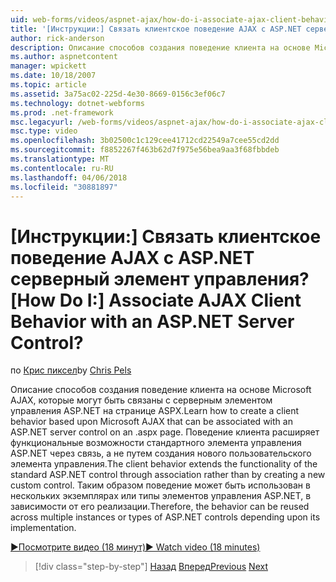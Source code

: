 ```yaml
---
uid: web-forms/videos/aspnet-ajax/how-do-i-associate-ajax-client-behavior-with-an-aspnet-server-control
title: '[Инструкции:] Связать клиентское поведение AJAX с ASP.NET серверный элемент управления? | Документы Майкрософт'
author: rick-anderson
description: Описание способов создания поведение клиента на основе Microsoft AJAX, которые могут быть связаны с серверным элементом управления ASP.NET на странице ASPX. Поведение клиента e...
ms.author: aspnetcontent
manager: wpickett
ms.date: 10/18/2007
ms.topic: article
ms.assetid: 3a75ac02-225d-4e30-8669-0156c3ef06c7
ms.technology: dotnet-webforms
ms.prod: .net-framework
msc.legacyurl: /web-forms/videos/aspnet-ajax/how-do-i-associate-ajax-client-behavior-with-an-aspnet-server-control
msc.type: video
ms.openlocfilehash: 3b02500c1c129cee41712cd22549a7cee55cd2dd
ms.sourcegitcommit: f8852267f463b62d7f975e56bea9aa3f68fbbdeb
ms.translationtype: MT
ms.contentlocale: ru-RU
ms.lasthandoff: 04/06/2018
ms.locfileid: "30881897"
---
```

<a name="how-do-i-associate-ajax-client-behavior-with-an-aspnet-server-control"></a><span data-ttu-id="e639b-105">[Инструкции:] Связать клиентское поведение AJAX с ASP.NET серверный элемент управления?</span><span class="sxs-lookup"><span data-stu-id="e639b-105">[How Do I:] Associate AJAX Client Behavior with an ASP.NET Server Control?</span></span>
====================
<span data-ttu-id="e639b-106">по [Крис пиксел](https://twitter.com/chrispels)</span><span class="sxs-lookup"><span data-stu-id="e639b-106">by [Chris Pels](https://twitter.com/chrispels)</span></span>

<span data-ttu-id="e639b-107">Описание способов создания поведение клиента на основе Microsoft AJAX, которые могут быть связаны с серверным элементом управления ASP.NET на странице ASPX.</span><span class="sxs-lookup"><span data-stu-id="e639b-107">Learn how to create a client behavior based upon Microsoft AJAX that can be associated with an ASP.NET server control on an .aspx page.</span></span> <span data-ttu-id="e639b-108">Поведение клиента расширяет функциональные возможности стандартного элемента управления ASP.NET через связь, а не путем создания нового пользовательского элемента управления.</span><span class="sxs-lookup"><span data-stu-id="e639b-108">The client behavior extends the functionality of the standard ASP.NET control through association rather than by creating a new custom control.</span></span> <span data-ttu-id="e639b-109">Таким образом поведение может быть использован в нескольких экземплярах или типы элементов управления ASP.NET, в зависимости от его реализации.</span><span class="sxs-lookup"><span data-stu-id="e639b-109">Therefore, the behavior can be reused across multiple instances or types of ASP.NET controls depending upon its implementation.</span></span>

[<span data-ttu-id="e639b-110">&#9654;Посмотрите видео (18 минут)</span><span class="sxs-lookup"><span data-stu-id="e639b-110">&#9654; Watch video (18 minutes)</span></span>](https://channel9.msdn.com/Blogs/ASP-NET-Site-Videos/how-do-i-associate-ajax-client-behavior-with-an-aspnet-server-control)

> [!div class="step-by-step"]
> <span data-ttu-id="e639b-111">[Назад](how-do-i-build-custom-server-controls-that-work-with-or-without-aspnet-ajax.md)
> [Вперед](how-do-i-retrieve-values-from-server-side-ajax-controls.md)</span><span class="sxs-lookup"><span data-stu-id="e639b-111">[Previous](how-do-i-build-custom-server-controls-that-work-with-or-without-aspnet-ajax.md)
[Next](how-do-i-retrieve-values-from-server-side-ajax-controls.md)</span></span>
